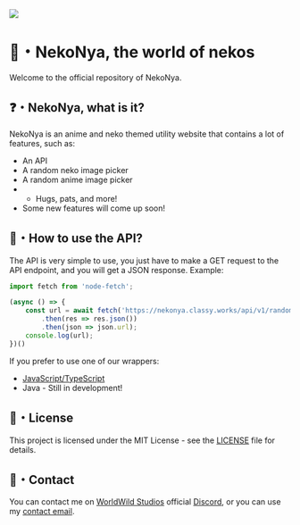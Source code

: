 <img src="https://nekonya.classy.works/static/assets/banner.png">

# 🌿・NekoNya, the world of nekos

Welcome to the official repository of NekoNya.

## ❓・NekoNya, what is it?

NekoNya is an anime and neko themed utility website that contains a lot of features, such as:
- An API
- A random neko image picker
- A random anime image picker
- - Hugs, pats, and more!
- Some new features will come up soon!

## 📝・How to use the API?

The API is very simple to use, you just have to make a GET request to the API endpoint, and you will get a JSON response.
Example:
```js
import fetch from 'node-fetch';

(async () => {
    const url = await fetch('https://nekonya.classy.works/api/v1/random/neko')
        .then(res => res.json())
        .then(json => json.url);
    console.log(url);
})()
```
If you prefer to use one of our wrappers:
- [JavaScript/TypeScript](https://www.npmjs.com/package/nekonya.js)
- Java - Still in development!

## 📜・License

This project is licensed under the MIT License - see the [LICENSE](LICENSE) file for details.

## 📧・Contact

You can contact me on [WorldWild Studios](https://worldwild.studio) official [Discord](https://discord.gg/Vh4bnWP5tc), or you can use my [contact email](mailto:contact@classy.works).
